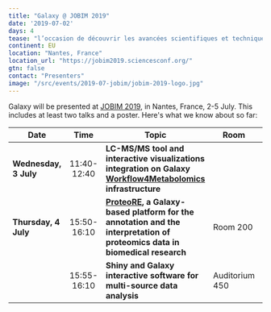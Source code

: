 ```yaml
---
title: "Galaxy @ JOBIM 2019"
date: '2019-07-02'
days: 4
tease: "l’occasion de découvrir les avancées scientifiques et techniques en analyse, comparaison et exploitation des données biologiques"
continent: EU
location: "Nantes, France"
location_url: "https://jobim2019.sciencesconf.org/"
gtn: false
contact: "Presenters"
image: "/src/events/2019-07-jobim/jobim-2019-logo.jpg"
---
```


Galaxy will be presented at [JOBIM 2019](https://jobim2019.sciencesconf.org/), in Nantes, France, 2-5 July. This includes at least two talks and a poster.  Here's what we know about so far:

| Date | Time | Topic | Room | Links | Contact |
| ---- | :----: | ---- | ---- | ---- | ---- |
| **Wednesday, 3 July** | 11:40-12:40  | **LC-MS/MS tool and interactive visualizations integration on Galaxy [Workflow4Metabolomics](https://workflow4metabolomics.org/) infrastructure** | | | Julien Saint-Vanne |
| **Thursday, 4 July** |  15:50-16:10 | **[ProteoRE](http://www.proteore.org/), a Galaxy-based platform for the annotation and the interpretation of proteomics data in biomedical research** | Room 200 | | David Christiany |
| | 15:55-16:10 | **Shiny and Galaxy interactive software for multi-source data analysis** | Auditorium 450 | | Etienne Camenen |

